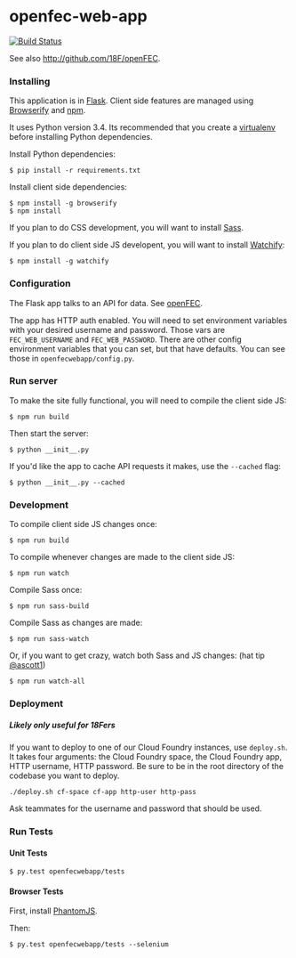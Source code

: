 openfec-web-app
===============
[![Build Status](https://travis-ci.org/18F/openFEC-web-app.svg?branch=master)](https://travis-ci.org/18F/openFEC-web-app)

See also http://github.com/18F/openFEC.

### Installing
This application is in [Flask](http://flask.pocoo.org/). Client side features are managed using [Browserify](http://browserify.org/) and [npm](https://www.npmjs.org/).

It uses Python version 3.4. Its recommended that you create a [virtualenv](http://docs.python-guide.org/en/latest/dev/virtualenvs/) before installing Python dependencies.

Install Python dependencies:
```
$ pip install -r requirements.txt
```

Install client side dependencies:
```
$ npm install -g browserify
$ npm install
```

If you plan to do CSS development, you will want to install [Sass](http://sass-lang.com/). 

If you plan to do client side JS developent, you will want to install [Watchify](https://github.com/substack/watchify):
```
$ npm install -g watchify
```

### Configuration

The Flask app talks to an API for data. See [openFEC](http://github.com/18F/openFEC).

The app has HTTP auth enabled. You will need to set environment variables with your desired username and password.
Those vars are `FEC_WEB_USERNAME` and `FEC_WEB_PASSWORD`. There are other config environment variables that you
can set, but that have defaults. You can see those in `openfecwebapp/config.py`.

### Run server
To make the site fully functional, you will need to compile the client side JS:

```
$ npm run build
```

Then start the server:

```
$ python __init__.py
```

If you'd like the app to cache API requests it makes, use the `--cached` flag:

```
$ python __init__.py --cached
```

### Development
To compile client side JS changes once:
```
$ npm run build
```

To compile whenever changes are made to the client side JS:
```
$ npm run watch
```

Compile Sass once:
```
$ npm run sass-build
```

Compile Sass as changes are made:
```
$ npm run sass-watch
```

Or, if you want to get crazy, watch both Sass and JS changes: (hat tip [@ascott1](http://github.com/ascott1))
```
$ npm run watch-all
```

### Deployment
##### Likely only useful for 18Fers
If you want to deploy to one of our Cloud Foundry instances, use `deploy.sh`. It takes four arguments: the Cloud Foundry space, the Cloud Foundry app, HTTP username, HTTP password. Be sure to be in the root directory of the codebase you want to deploy. 

`./deploy.sh cf-space cf-app http-user http-pass`

Ask teammates for the username and password that should be used.

### Run Tests
#### Unit Tests
```
$ py.test openfecwebapp/tests
```
#### Browser Tests
First, install [PhantomJS](http://phantomjs.org/).

Then:
```
$ py.test openfecwebapp/tests --selenium
``` 
